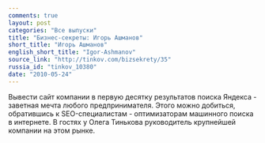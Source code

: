 ```yaml
---
comments: true
layout: post
categories: "Все выпуски"
title: "Бизнес-секреты: Игорь Ашманов"
short_title: "Игорь Ашманов"
english_short_title: "Igor-Ashmanov"
source_link: "http://tinkov.com/bizsekrety/35"
russia_id: "tinkov_10380"
date: "2010-05-24"
---
```

Вывести сайт компании в первую десятку результатов поиска Яндекса - заветная мечта любого предпринимателя. Этого можно добиться, обратившись к SEO-специалистам - оптимизаторам машинного поиска в интернете. В гостях у Олега Тинькова руководитель крупнейшей компании на этом рынке.
